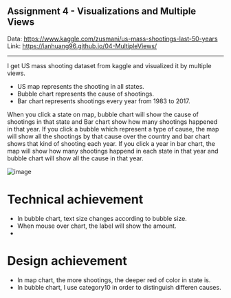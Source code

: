 Assignment 4 - Visualizations and Multiple Views  
---
Data: https://www.kaggle.com/zusmani/us-mass-shootings-last-50-years  
Link: https://ianhuang96.github.io/04-MultipleViews/

---

I get US mass shooting dataset from kaggle and visualized it by multiple views.

- US map represents the shooting in all states. 
- Bubble chart represents the cause of shootings.
- Bar chart represents shootings every year from 1983 to 2017.

When you click a state on map, bubble chart will show the cause of shootings in that state and Bar chart show how many shootings happened in that year. If you click a bubble which represent a type of cause, the map will show all the shootings by that cause over the country and bar chart shows that kind of shooting each year. If you click a year in bar chart, the map will show how many shootings happend in each state in that year and bubble chart will show all the cause in that year.

![image](img/views.gif)

# Technical achievement

- In bubble chart, text size changes according to bubble size.
- When mouse over chart, the label will show the amount.
-

# Design achievement

- In map chart, the more shootings, the deeper red of color in state is.
- In bubble chart, I use category10 in order to distinguish differen causes.

